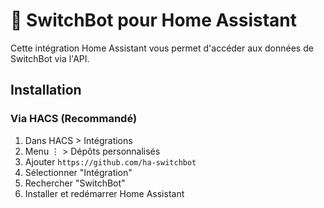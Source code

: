 # 🔌 SwitchBot pour Home Assistant

Cette intégration Home Assistant vous permet d'accéder aux données de SwitchBot via l'API.

## Installation

### Via HACS (Recommandé)

1. Dans HACS > Intégrations
2. Menu ⋮ > Dépôts personnalisés
3. Ajouter `https://github.com/ha-switchbot`
4. Sélectionner "Intégration"
5. Rechercher "SwitchBot"
6. Installer et redémarrer Home Assistant